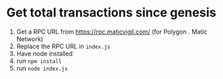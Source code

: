 # Get total transactions since genesis

1. Get a RPC URL from https://rpc.maticvigil.com/ (for Polygon . Matic Network)
2. Replace the RPC URL in `index.js`
3. Have node installed
4. run `npm install`
5. run `node index.js`
